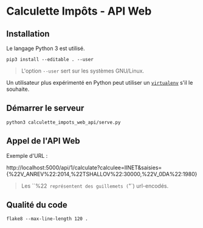 # Calculette Impôts - API Web

## Installation

Le langage Python 3 est utilisé.

```
pip3 install --editable . --user
```

> L'option `--user` sert sur les systèmes GNU/Linux.

Un utilisateur plus expérimenté en Python peut utiliser
un [`virtualenv`](https://virtualenv.readthedocs.org/en/latest/) s'il le souhaite.

## Démarrer le serveur

```
python3 calculette_impots_web_api/serve.py
```

## Appel de l'API Web

Exemple d'URL :

http://localhost:5000/api/1/calculate?calculee=IINET&saisies={%22V_ANREV%22:2014,%22TSHALLOV%22:30000,%22V_0DA%22:1980}

> Les ``%22` représentent des guillemets (`"`) url-encodés.

## Qualité du code

```
flake8 --max-line-length 120 .
```
